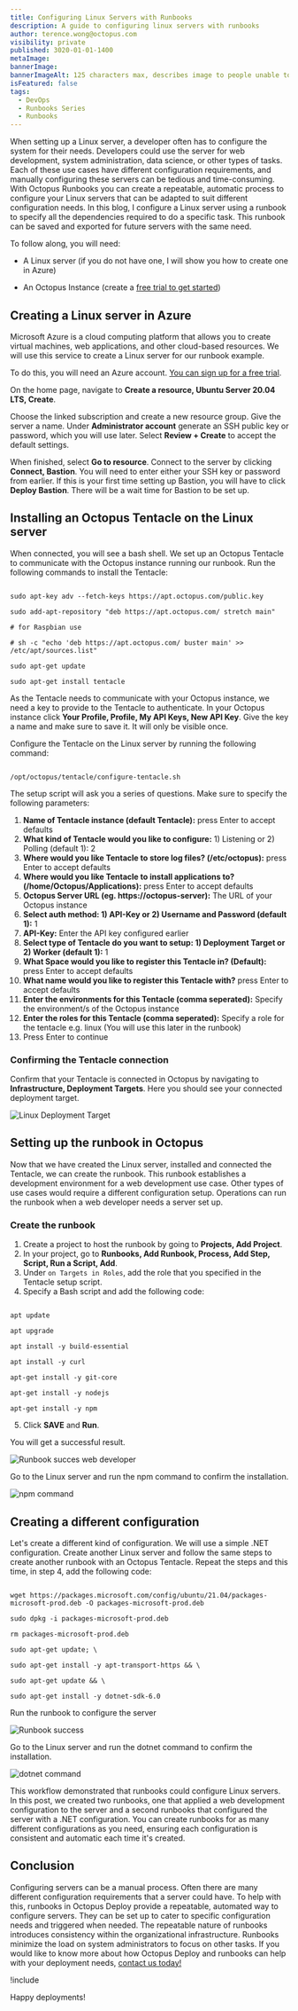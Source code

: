 ```yaml
---
title: Configuring Linux Servers with Runbooks
description: A guide to configuring linux servers with runbooks
author: terence.wong@octopus.com
visibility: private
published: 3020-01-01-1400
metaImage:
bannerImage:
bannerImageAlt: 125 characters max, describes image to people unable to see it.
isFeatured: false
tags:
  - DevOps
  - Runbooks Series
  - Runbooks
---
```


<!-- see https://github.com/OctopusDeploy/blog/blob/master/tags.txt for a comprehensive list of tags -->


When setting up a Linux server, a developer often has to configure the system for their needs. Developers could use the server for web development, system administration, data science, or other types of tasks. Each of these use cases have different configuration requirements, and manually configuring these servers can be tedious and time-consuming. With Octopus Runbooks you can create a repeatable, automatic process to configure your Linux servers that can be adapted to suit different configuration needs. In this blog, I configure a Linux server using a runbook to specify all the dependencies required to do a specific task. This runbook can be saved and exported for future servers with the same need.

To follow along, you will need:

- A Linux server (if you do not have one, I will show you how to create one in Azure)

- An Octopus Instance (create a [free trial to get started](https://octopus.com/docs/octopus-cloud))

## Creating a Linux server in Azure

Microsoft Azure is a cloud computing platform that allows you to create virtual machines, web applications, and other cloud-based resources. We will use this service to create a Linux server for our runbook example.

To do this, you will need an Azure account. [You can sign up for a free trial](https://portal.azure.com/).

On the home page, navigate to **Create a resource, Ubuntu Server 20.04 LTS, Create**.

Choose the linked subscription and create a new resource group. Give the server a name. Under **Administrator account** generate an SSH public key or password, which you will use later. Select **Review + Create** to accept the default settings.

When finished, select **Go to resource**. Connect to the server by clicking **Connect, Bastion**. You will need to enter either your SSH key or password from earlier. If this is your first time setting up Bastion, you will have to click **Deploy Bastion**. There will be a wait time for Bastion to be set up.

## Installing an Octopus Tentacle on the Linux server

When connected, you will see a bash shell. We set up an Octopus Tentacle to communicate with the Octopus instance running our runbook. Run the following commands to install the Tentacle:

```

sudo apt-key adv --fetch-keys https://apt.octopus.com/public.key

sudo add-apt-repository "deb https://apt.octopus.com/ stretch main"

# for Raspbian use

# sh -c "echo 'deb https://apt.octopus.com/ buster main' >> /etc/apt/sources.list"

sudo apt-get update

sudo apt-get install tentacle

```

As the Tentacle needs to communicate with your Octopus instance, we need a key to provide to the Tentacle to authenticate. In your Octopus instance click **Your Profile, Profile, My API Keys, New API Key**. Give the key a name and make sure to save it. It will only be visible once.

Configure the Tentacle on the Linux server by running the following command:

```

/opt/octopus/tentacle/configure-tentacle.sh

```

The setup script will ask you a series of questions. Make sure to specify the following parameters:

1. **Name of Tentacle instance (default Tentacle):** press Enter to accept defaults
1. **What kind of Tentacle would you like to configure:** 1) Listening or 2) Polling (default 1): 2
1. **Where would you like Tentacle to store log files? (/etc/octopus):** press Enter to accept defaults
1. **Where would you like Tentacle to install applications to? (/home/Octopus/Applications):** press Enter to accept defaults
1. **Octopus Server URL (eg. https://octopus-server):** The URL of your Octopus instance
1. **Select auth method: 1) API-Key or 2) Username and Password (default 1):** 1
1. **API-Key:** Enter the API key configured earlier
1. **Select type of Tentacle do you want to setup: 1) Deployment Target or 2) Worker (default 1):** 1
1. **What Space would you like to register this Tentacle in? (Default):** press Enter to accept defaults
1. **What name would you like to register this Tentacle with?** press Enter to accept defaults
1. **Enter the environments for this Tentacle (comma seperated):** Specify the environment/s of the Octopus instance
1. **Enter the roles for this Tentacle (comma seperated):** Specify a role for the tentacle e.g. linux (You will use this later in the runbook)
1. Press Enter to continue


### Confirming the Tentacle connection

Confirm that your Tentacle is connected in Octopus by navigating to **Infrastructure, Deployment Targets**. Here you should see your connected deployment target.

![Linux Deployment Target](linux-deployment-target.png "width=500")

## Setting up the runbook in Octopus

Now that we have created the Linux server, installed and connected the Tentacle, we can create the runbook. This runbook establishes a development environment for a web development use case. Other types of use cases would require a different configuration setup. Operations can run the runbook when a web developer needs a server set up.

### Create the runbook

1. Create a project to host the runbook by going to **Projects, Add Project**.
1. In your project, go to **Runbooks, Add Runbook, Process, Add Step, Script, Run a Script, Add**.
1. Under `on Targets in Roles`, add the role that you specified in the Tentacle setup script.
1. Specify a Bash script and add the following code:

```

apt update

apt upgrade

apt install -y build-essential

apt install -y curl

apt-get install -y git-core

apt-get install -y nodejs

apt-get install -y npm

```

5. Click **SAVE** and **Run**.

You will get a successful result.

![Runbook succes web developer](runbook-web-success.png "width=500")

Go to the Linux server and run the npm command to confirm the installation.

![npm command](npm.png "width=500")

## Creating a different configuration

Let's create a different kind of configuration. We will use a simple .NET configuration. Create another Linux server and follow the same steps to create another runbook with an Octopus Tentacle. Repeat the steps and this time, in step 4, add the following code:

```

wget https://packages.microsoft.com/config/ubuntu/21.04/packages-microsoft-prod.deb -O packages-microsoft-prod.deb

sudo dpkg -i packages-microsoft-prod.deb

rm packages-microsoft-prod.deb

sudo apt-get update; \

sudo apt-get install -y apt-transport-https && \

sudo apt-get update && \

sudo apt-get install -y dotnet-sdk-6.0

```

Run the runbook to configure the server

![Runbook success](runbook-web-success.png "width=500")

Go to the Linux server and run the dotnet command to confirm the installation.

![dotnet command](dotnet.png "width=500")

This workflow demonstrated that runbooks could configure Linux servers. In this post, we created two runbooks, one that applied a web development configuration to the server and a second runbooks that configured the server with a .NET configuration. You can create runbooks for as many different configurations as you need, ensuring each configuration is consistent and automatic each time it's created.

## Conclusion

Configuring servers can be a manual process. Often there are many different configuration requirements that a server could have. To help with this, runbooks in Octopus Deploy provide a repeatable, automated way to configure servers. They can be set up to cater to specific configuration needs and triggered when needed. The repeatable nature of runbooks introduces consistency within the organizational infrastructure. Runbooks minimize the load on system administrators to focus on other tasks. If you would like to know more about how Octopus Deploy and runbooks can help with your deployment needs, [contact us today!](mailto:customersuccess@octopus.com)


!include <q2-2022-newsletter-cta>

Happy deployments!
